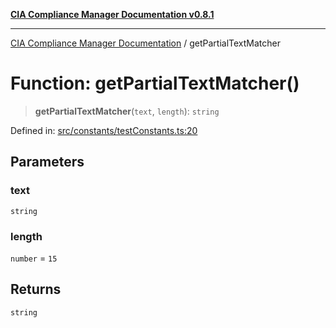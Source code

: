 [**CIA Compliance Manager Documentation v0.8.1**](../README.md)

***

[CIA Compliance Manager Documentation](../globals.md) / getPartialTextMatcher

# Function: getPartialTextMatcher()

> **getPartialTextMatcher**(`text`, `length`): `string`

Defined in: [src/constants/testConstants.ts:20](https://github.com/Hack23/cia-compliance-manager/blob/aea527f1006de96602c10bb201453301cffe7b07/src/constants/testConstants.ts#L20)

## Parameters

### text

`string`

### length

`number` = `15`

## Returns

`string`
